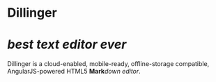 # Dillinger
# *best text editor ever*
Dillinger is a cloud-enabled, mobile-ready, offline-storage compatible,
AngularJS-powered       HTML5 **Mark***down* *editor*.
